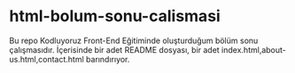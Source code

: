 # html-bolum-sonu-calismasi
Bu repo Kodluyoruz Front-End Eğitiminde oluşturduğum bölüm sonu çalışmasıdır. İçerisinde bir adet README dosyası, bir adet index.html,about-us.html,contact.html barındırıyor.

